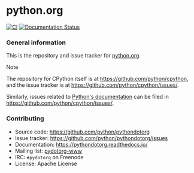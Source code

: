 # python.org

[![CI](https://github.com/python/pythondotorg/actions/workflows/ci.yml/badge.svg)](https://github.com/python/pythondotorg/actions/workflows/ci.yml)
[![Documentation Status](https://readthedocs.org/projects/pythondotorg/badge/?version=latest)](https://pythondotorg.readthedocs.io/?badge=latest)

### General information

This is the repository and issue tracker for [python.org](https://www.python.org). 

> [!NOTE]
> The repository for CPython itself is at https://github.com/python/cpython, and the 
> issue tracker is at https://github.com/python/cpython/issues/. 
> 
> Similarly, issues related to [Python's documentation](https://docs.python.org) can be filed in
> https://github.com/python/cpython/issues/.

### Contributing

* Source code: https://github.com/python/pythondotorg
* Issue tracker: https://github.com/python/pythondotorg/issues
* Documentation: https://pythondotorg.readthedocs.io/
* Mailing list: [pydotorg-www](https://mail.python.org/mailman/listinfo/pydotorg-www)
* IRC: `#pydotorg` on Freenode
* License: Apache License
